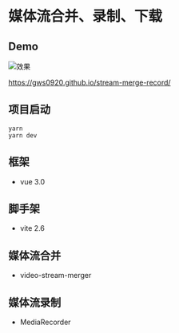 # 媒体流合并、录制、下载

## Demo
![效果](https://github.com/gws0920/stream-merge-record/blob/master/public/demo.png)

https://gws0920.github.io/stream-merge-record/
## 项目启动
```
yarn
yarn dev
```
## 框架
- vue 3.0
## 脚手架
- vite 2.6
## 媒体流合并
- video-stream-merger
## 媒体流录制
- MediaRecorder